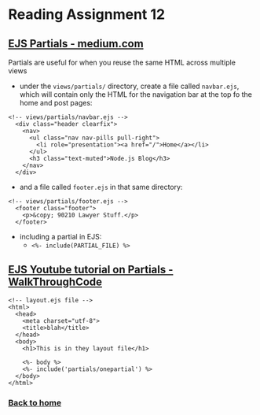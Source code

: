 # Reading Assignment 12

## [EJS Partials - medium.com](https://medium.com/@henslejoseph/ejs-partials-f6f102cb7433)

Partials are useful for when you reuse the same HTML across multiple views

- under the `views/partials/` directory, create a file called `navbar.ejs`, which will contain only the HTML for the navigation bar at the top fo the home and post pages:

``` ejs
<!-- views/partials/navbar.ejs -->
  <div class="header clearfix">
    <nav>
      <ul class="nav nav-pills pull-right">
        <li role="presentation"><a href="/">Home</a></li>
      </ul>
      <h3 class="text-muted">Node.js Blog</h3>
    </nav>
  </div>
```

- and a file called `footer.ejs` in that same directory:

``` ejs
<!-- views/partials/footer.ejs -->
  <footer class="footer">
    <p>&copy; 90210 Lawyer Stuff.</p>
  </footer>
```

- including a partial in EJS:
  - `<%- include(PARTIAL_FILE) %>`

## [EJS Youtube tutorial on Partials - WalkThroughCode](https://www.youtube.com/watch?v=3_xEEH4fTEk&t=0s&index=7&list=PL7sCSgsRZ-slYARh3YJIqPGZqtGVqZRGt)

```ejs
<!-- layout.ejs file -->
<html>
  <head>
    <meta charset="utf-8">
    <title>blah</title>
  </head>
  <body>
    <h1>This is in they layout file</h1>

    <%- body %>
    <%- include('partials/onepartial') %>
  </body>
</html>
```

### [Back to home](https://dcalhoun286.github.io/reading-notes/)
